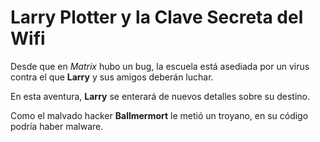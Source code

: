 # Larry Plotter y la Clave Secreta del Wifi

Desde que en *Matrix* hubo un bug, la escuela está asediada por un virus
contra el que **Larry** y sus amigos deberán luchar.

En esta aventura, **Larry** se enterará de nuevos detalles sobre su destino.

Como el malvado hacker **Ballmermort** le metió un troyano, en su código
podría haber malware.

